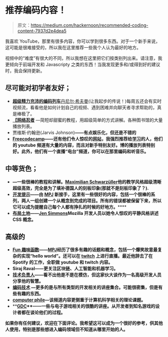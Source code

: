 # 推荐编码内容！

> 原文：<https://medium.com/hackernoon/recommended-coding-content-7937d2e4dea5>

我喜欢 YouTube，那里有很多内容，你可以学到很多东西。对于一个新手来说，这可能是很难接受的，所以我在这里推荐一些我个人认为最好的地方。

视频中的“难度”有很大的不同，所以我想在这里把它们按类别列出来。请注意，我更倾向于前端开发和 Javascripty 之类的东西！当我发现更多和/或得到好的建议时，我会保持更新。

## 尽可能对初学者友好；

*   [**超级精力充沛的编码列车**](https://www.youtube.com/user/shiffman)[丹尼尔·希夫曼](https://twitter.com/shiffman)(让我起步的传说！)每周五还会有实时视频流，看看他是如何计划自己的视频、遇到困难并向聊天者寻求帮助的，真是棒极了。
*   [**【网络忍者**](https://www.youtube.com/channel/UCW5YeuERMmlnqo4oq8vwUpg) —简短却甜蜜的教程，用超级简单的方式讲解。各种图书馆的大量播放列表。
*   贾维斯·约翰逊(Jarvis Johnson)**——有点娱乐化，但还是不错的**
*   **[**Freecodecamp**](https://www.youtube.com/channel/UC8butISFwT-Wl7EV0hUK0BQ/featured)——还有他们令人惊叹的[网站](https://www.freecodecamp.org/)，我强烈推荐给[学习](https://hackernoon.com/tagged/learning)的人，他们的 youtube 频道有大量的内容，而且对新手特别友好。博的播放列表特别好。此外，他们有一个直播“电台”频道，你可以在那里编码和听音乐。**

## **中等货色；**

*   **[](https://www.youtube.com/channel/UCSJbGtTlrDami-tDGPUV9-w)****—一些很棒的教程和讲解。[Maximilian Schwarzüller](https://twitter.com/maxedapps)他的教学风格超级清晰超级高效，完全是为了填补德国人的刻板印象(那就不是刻板印象了？).******
*   ******[**开发提示**](https://www.youtube.com/user/DevTipsForDesigners)**——由 [MPJ](https://twitter.com/mpjme) 新接手，这里有一些很好的内容，包括一个很棒的系列，两人一组创建一个从概念到完成的项目。所有的错误都被保留下来，所以它可以成为提醒自己每个人都有挣扎的时候的好地方。********
*   ******[**布局土地**](https://www.youtube.com/channel/UC7TizprGknbDalbHplROtag)——[Jen Simmons](https://twitter.com/jensimmons)Mozilla 开发人员以她令人惊叹的平静风格讲述 CSS 概念。******

## ****高级的****

*   ****[**Fun 趣味函数**](https://www.youtube.com/channel/UCO1cgjhGzsSYb1rsB4bFe4Q)**——[MPJ](https://twitter.com/mpjme)经历了很多有趣的话题和概念，包括一个爆笑故意最复杂的实现“hello world”。还可以在 [twitch](https://www.twitch.tv/funfunfunction) 上进行直播。最近他辞去了在 Spotify 的工作，全职做 youtube 和 twitch 内容。******
*   ******Siraj Raval——更关注区块链、人工智能和机器学习。******
*   ******[**技术负责人**](https://www.youtube.com/channel/UC4xKdmAXFh4ACyhpiQ_3qBw)——看不出他是不是在模仿，但这家伙大谈作为一名高级开发人员分享他的智慧。******
*   ****[**编码技术**](https://www.youtube.com/channel/UCtxCXg-UvSnTKPOzLH4wJaQ) —更多的是与所有类型的开发相关的讲座集合。可能很密集，但是有些有趣的东西。****
*   ****[**computer phile**](https://www.youtube.com/channel/UC9-y-6csu5WGm29I7JiwpnA)—该频道内容更侧重于计算机科学相关的理论课题。****
*   ****[**GDC**](https://www.youtube.com/channel/UC0JB7TSe49lg56u6qH8y_MQ)**——**一些与电子游戏相关的很酷的讲座。从开发者到知名游戏的设计者都在谈论他们的过程。****

****如果你有任何建议，欢迎在下面评论。我希望这可以成为一个很好的参考，供其他人使用，特别是那些想进入编码领域但不知道从哪里开始的人。****